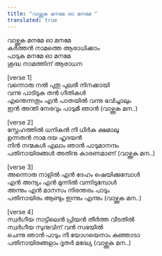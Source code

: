```yaml
---
title: "വാഴ്ത്തുക മനമേ ഓ മനമേ "
translated: true
---  
```

വാഴ്ത്തുക മനമേ ഓ മനമേ  
കർത്തൻ നാമത്തെ ആരാധിക്കാം  
പാടുക മനമേ ഓ മനമേ  
ശുദ്ധ നാമത്തിന് ആരാധന  
  
[verse 1]  
വന്നൊരു നൽ പുതു പുലരീ നിനക്കായി  
വന്നു പാടിടുക തൻ ഗീതികൾ  
എന്തെന്നതും എൻ പാതയിൽ വന്നു ഭവിച്ചാലും  
ഇൻ അന്തി നേരവും പാടുമീ ഞാൻ (വാഴ്ത്തുക മന..)  
  
[verse 2]  
സ്നേഹത്തിൽ ധനികൻ നീ ധീർക ക്ഷമാലു  
ഉന്നതൻ നാമ ദയ ഹൃദയൻ  
നിൻ നന്മകൾ എലാം ഞാൻ പാടുമാനന്ദം  
പതിനായിരങ്ങൾ അതിനു കാരണമാണ് (വാഴ്ത്തുക മന..)  
  
[verse 3]  
അന്നൊരു നാളിൽ എൻ ദേഹം ഷെയിക്കുമ്പോൾ  
എൻ അന്ദ്യം എൻ മുന്നിൽ വന്നിടുമ്പോൾ  
അന്നും എൻ മാനസം നിരന്തരം പാടും  
പതിനായിരം ആണ്ടും ഇന്നും എന്നും (വാഴ്ത്തുക മന..)  
  
[verse 4]  
സ്വർഗീയ നാട്ടിലെൻ പ്രിയൻ തീർത്ത വീടതിൽ  
സ്വർഗീയ സുനുവിന് വൻ സഭയിൽ  
ചെന്നു ഞാൻ പാടും നീ യോഗയെനാം കുഞ്ഞാടാ  
പതിനായിരങ്ങളാം ദൂതർ മദ്ധ്യേ (വാഴ്ത്തുക മന..)  
